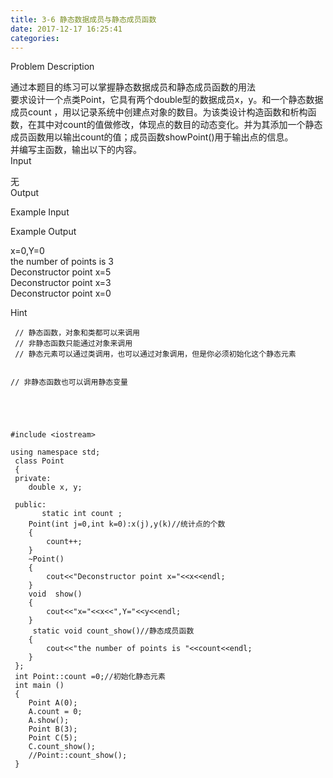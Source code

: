 ```yaml
---
title: 3-6 静态数据成员与静态成员函数
date: 2017-12-17 16:25:41
categories: 
---
```

Problem Description  
  
通过本题目的练习可以掌握静态数据成员和静态成员函数的用法  
要求设计一个点类Point，它具有两个double型的数据成员x，y。和一个静态数据成员count
，用以记录系统中创建点对象的数目。为该类设计构造函数和析构函数，在其中对count的值做修改，体现点的数目的动态变化。并为其添加一个静态成员函数用以输出count的值；成员函数showPo<!-- more -->int()用于输出点的信息。  
并编写主函数，输出以下的内容。  
Input  
  
  
无  
Output  
  
  
Example Input  
  
Example Output  
  
x=0,Y=0  
the number of points is 3  
Deconstructor point x=5  
Deconstructor point x=3  
Deconstructor point x=0  

Hint

    
    
     // 静态函数，对象和类都可以来调用
     // 非静态函数只能通过对象来调用
     // 静态元素可以通过类调用，也可以通过对象调用，但是你必须初始化这个静态元素
    
    
    // 非静态函数也可以调用静态变量

  

    
    
    #include <iostream>
    
    using namespace std;
     class Point
     {
     private:
        double x, y;
    
     public:
           static int count ;
        Point(int j=0,int k=0):x(j),y(k)//统计点的个数
        {
            count++;
        }
        ~Point()
        {
            cout<<"Deconstructor point x="<<x<<endl;
        }
        void  show()
        {
            cout<<"x="<<x<<",Y="<<y<<endl;
        }
         static void count_show()//静态成员函数
        {
            cout<<"the number of points is "<<count<<endl;
        }
     };
     int Point::count =0;//初始化静态元素
     int main ()
     {
        Point A(0);
        A.count = 0;
        A.show();
        Point B(3);
        Point C(5);
        C.count_show();
        //Point::count_show();
     }
    
    

  
  

